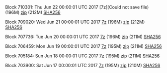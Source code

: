 Block 710301: Thu Jun 22 00:00:01 UTC 2017 [7z](Could not save file) (196M) [zip](https://transfer.sh/LGsEx/bootstrap.dat.20170622.zip) (212M) [SHA256](https://transfer.sh/TX5DX/sha256.txt)

Block 709020: Wed Jun 21 00:00:01 UTC 2017 [7z](https://transfer.sh/7xrwm/bootstrap.dat.20170621.7z) (196M) [zip](https://transfer.sh/e8YfO/bootstrap.dat.20170621.zip) (212M) [SHA256](https://transfer.sh/12D6mg/sha256.txt)

Block 707736: Tue Jun 20 00:00:01 UTC 2017 [7z](https://transfer.sh/SFvIm/bootstrap.dat.20170620.7z) (196M) [zip](https://transfer.sh/Pw9eI/bootstrap.dat.20170620.zip) (211M) [SHA256](https://transfer.sh/q4lX0/sha256.txt)

Block 706459: Mon Jun 19 00:00:01 UTC 2017 [7z](https://transfer.sh/vULvx/bootstrap.dat.20170619.7z) (195M) [zip](https://transfer.sh/wFFLX/bootstrap.dat.20170619.zip) (211M) [SHA256](https://transfer.sh/GFOyW/sha256.txt)

Block 705184: Sun Jun 18 00:00:01 UTC 2017 [7z](https://transfer.sh/c2beV/bootstrap.dat.20170618.7z) (195M) [zip](https://transfer.sh/PktKl/bootstrap.dat.20170618.zip) (211M) [SHA256](https://transfer.sh/T76RC/sha256.txt)

Block 703900: Sat Jun 17 00:00:01 UTC 2017 [7z](https://transfer.sh/Ph654/bootstrap.dat.20170617.7z) (195M) [zip](https://transfer.sh/NE7Qq/bootstrap.dat.20170617.zip) (210M) [SHA256](https://transfer.sh/IPRka/sha256.txt)
